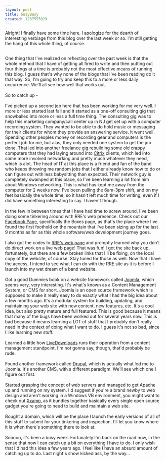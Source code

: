 ```yaml
--- 
layout: post
title: busyBusy
created: 1237555029
---
```

Alright!  I finally have some time here.  I apologize for the dearth of interesting verbiage from this blog over the last week or so.  I'm still getting the hang of this whole thing, of course.  <div><br /></div><div>One thing that I've realized on reflecting over the past week is that the whole method that I have of getting all fired to write and then putting out four things at a time is probably not the most effective means of running this blog.  I guess that's why none of the blogs that I've been reading do it that way.  So, I'm going to try and keep this to a more or less daily occurrence.  We'll all see how well that works out.</div><div><br /></div><div>So to catch up - </div><div><br /></div><div>I've picked up a second job here that has been working for me very well.  I more or less started last fall and it started as a one-off consulting gig that snowballed into more or less a full time thing.  The consulting gig was to help this marketing company/call center up in NJ get set up with a computer recording system.  They wanted to be able to do hold music or messaging for their clients for whom they provide an answering service.  It went well.  Spending other peoples money on recording gear and computers is the perfect job for me, but alas, they only needed one system to get the job done.  That led into another freelance gig rebuilding some old crappy computers that they had laying around into <a href="http://lmgtfy.com/?q=citrix&amp;l=1">Citrix</a> clients, which led into some more involved networking and pretty much whatever they need, which is alot.  The head of IT at this place is a friend and fan of the band who keeps throwing me random jobs that I either already know how to do or can figure out with less babysitting than expected.  Their network guy is completely swamped at this place, so I've been learning a lot from him about Windows networking.  This is what has kept me away from the computer for 2 weeks now.  I've been pulling the 6am-3pm shift, and on my feet basically the whole time, so it hasn't left much time for writing, even if I did have something interesting to say.  I haven't though.</div><div><br /></div><div>In the few in between times that I have had time to screw around, I've been doing some tinkering around with RRE's web presence.  Check out our <a href="http://www.facebook.com/RailroadEarth#/RailroadEarth?v=box_3&amp;viewas=1134200354">Facebook Page</a>, specifically the Boxes page, as that's the place where I've found the first foothold on the mountain that I've been sizing up for the last 9 months as far as this whole software/web development journey goes.</div><div><br /></div><div>I also got the codes to <a href="http://www.railroadearth.com/home_page/">RRE's web page</a> and promptly learned why you don't do direct work on a live web page!  That was fun!  I got the site back up, fortunately, but there are a few broken links that I'll be fixing, on the local copy of the website, of course.  Stay tuned for those as well.  Now that I have the access, I intend to see what I can do with the RRE site as it is before I launch into my wet dream of a band website.</div><div><br /></div><div>Got a good Dummies book on a website framework called <a href="http://www.joomla.org/">Joomla</a>, which seems very, very interesting.  It's what's known as a Content Management System, or CMS for short.  Joomla is an open source framework which is supposed to make it really easy to do exactly what I had the big idea about a few months ago.  It's a modular system for building, updating, and maintaining your web site with new content, new features, etc.  It's a cool idea, but also pretty mature and full featured.  This is good because it means that many of the bugs have been worked out for several years now.  This is bad because it means learning a LOT of stuff that I probably don't really need in the context of doing what I want to do.  I guess it's not so bad, since I like learning new stuff.</div><div><br /></div><div>Learned a little how <a href="http://www.livedownloads.com/live-music/3,66/Railroad-Earth-mp3-flac-downloads.html">LiveDownloads</a> runs their operation from a content management standpoint.  I'm not gonna say, though, that'd probably be rude.</div><div><br /></div><div>Found another framework called <a href="http://drupal.org/">Drupal</a>, which is actually what led me to Joomla.  It's another CMS, with a different paradigm.  We'll see which one I figure out first.</div><div><br /></div><div>Started grasping the concept of web servers and managed to get Apache up and running on my system.  I'd suggest if you're a brand newby to web design and aren't working in a Windows VB environment, you might want to check out <a href="http://www.apachefriends.org/en/xampp.html">Xxamp</a>, as it bundles together basically every single open source gadget you're going to need to build and maintain a web site.</div><div><br /></div><div>Bought a domain, which will be the place I launch the early versions of all of this stuff to submit for your tinkering and inspection.  I'll let you know where it is when there's something there to look at.</div><div><br /></div><div>Sooooo, it's been a busy week.  Fortunately I'm back on the road now, in the sense that now I can catch up a bit on everything I have to do.  I only wish that I'd had this idea a few years ago.  I feel like I have an absurd amount of catching up to do.  Last night's show kicked ass, by the way...</div>
